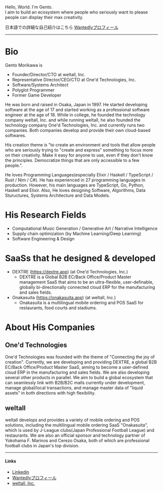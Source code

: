 Hello, World. I'm Gento.  
I aim to build an ecosystem where people who seriously want to please people can display their max creativity.  
  
日本語での詳細な自己紹介はこちら [Wantedlyプロフィール](https://www.wantedly.com/id/gentom)

---

# Bio
Gento Morikawa is
- Founder/Director/CTO at weltall, Inc.
- Representative Director/CEO/CTO at One'd Technologies, Inc.
- Software/Systems Architect
- Polyglot Programmer
- Former Game Developer

He was born and raised in Osaka, Japan in 1997.
He started developing software at the age of 17 and started working as a professional software engineer at the age of 18.
While in college, he founded the technology company weltall, Inc. and while running weltall, he also founded the technology company One'd Technologies, Inc. and currently runs two companies. Both companies develop and provide their own cloud-based softwares.

His creation theme is "to create an environment and tools that allow people who are seriously trying to "create and express" something to focus more on their creativity. Make it easy for anyone to use, even if they don't know the principles. Democratize things that are only accessible to a few people.".

He loves Programming Languages(especially Elixir / Haskell / TypeScript / Rust / Nim / C#). He has experienced in 27 programming languages in production.
However, his main languages are TypeScript, Go, Python, Haskell and Elixir.
Also, He loves designing Software, Algorithms, Data Stuructures, Systems Architecture and Data Models.

# His Research Fields
- Computational Music Generation / Generative Art / Narrative Intelligence
- Supply chain optimization (by Machine Learning/Deep Learning)
- Software Engineering & Design

# SaaSs that he designed & developed
- DEXTRE (https://dextre.app) (at One'd Technologies, Inc.)
  - DEXTRE is a Global B2B EC/Back Office/Product Master management SaaS that aims to be an ultra-flexible, user-definable, globally bi-directionally connected cloud ERP for the manufacturing and sales fields.
- Onakasuita (https://onakasuita.app) (at weltall, Inc.)
  - Onakasuita is a multilingual mobile ordering and POS SaaS for restaurants, food courts and stadiums.

# About His Companies

## One'd Technologies
One'd Technologies was founded with the theme of "Connecting the joy of creation". Currently, we are developing and providing DEXTRE, a global B2B EC/Back Office/Product Master SaaS, aiming to become a user-defined cloud ERP in the manufacturing and sales fields. We are also developing several other products in parallel. We aim to build a global ecosystem that can seamlessly link with B2B/B2C malls currently under development, manage global/local transactions, and manage master data of "liquid assets" in both directions with high flexibility.

## weltall
weltall develops and provides a variety of mobile ordering and POS solutions, including the multilingual mobile ordering SaaS "Onakasuita", which is used by J-League clubs(Japan Professional Football League) and restaurants. We are also an official sponsor and technology partner of Yokohama F. Marinos and Cerezo Osaka, both of which are professional football clubs in Japan's top division.

---

#### Links
- [Linkedin](https://www.linkedin.com/in/gentom/)
- [Wantedlyプロフィール](https://www.wantedly.com/id/gentom)
- [weltall, Inc.](https://weltall.com/)
